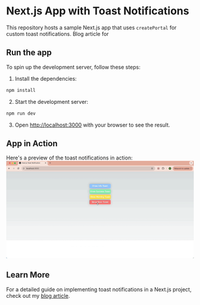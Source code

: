 # Next.js App with Toast Notifications
This repository hosts a sample Next.js app that uses `createPortal` for custom toast notifications. Blog article for 

## Run the app
To spin up the development server, follow these steps:

1. Install the dependencies:
  ```bash
  npm install
  ```
2. Start the development server:
  ```bash
  npm run dev
  ```
3. Open [http://localhost:3000](http://localhost:3000) with your browser to see the result.

## App in Action
Here's a preview of the toast notifications in action:
![toast_notification_in_action](image/nextjs_toast_notification.gif)

## Learn More
For a detailed guide on implementing toast notifications in a Next.js project, check out my [blog article](https://hkim-dev.github.io/frontend/Creating-Toast-Notifications-in-a-Next.js-Project-with-createPortal/).
